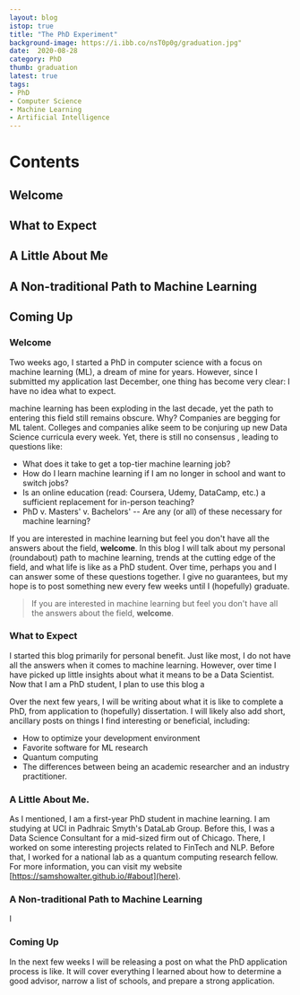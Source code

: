 ```yaml
---
layout: blog
istop: true
title: "The PhD Experiment"
background-image: https://i.ibb.co/nsT0p0g/graduation.jpg"
date:  2020-08-28
category: PhD
thumb: graduation
latest: true
tags:
- PhD
- Computer Science
- Machine Learning
- Artificial Intelligence
---
```


# Contents
## Welcome
## What to Expect
## A Little About Me
## A Non-traditional Path to Machine Learning
## Coming Up


<!-- --------------------------------------------------------------------------------- -->

### Welcome

Two weeks ago, I started a PhD in computer science with a focus on machine learning (ML), a dream of mine for years. However, since I submitted my application last December, one thing has become very clear: I have no idea what to expect.

machine learning has been exploding in the last decade, yet the path to entering this field still remains obscure. Why? Companies are begging for ML talent. Colleges and companies alike seem to be conjuring up new Data Science curricula every week. Yet, there is still no consensus , leading to questions like:

- What does it take to get a top-tier machine learning job?
- How do I learn machine learning if I am no longer in school and want to switch jobs?
- Is an online education (read: Coursera, Udemy, DataCamp, etc.) a sufficient replacement for in-person teaching?
- PhD v. Masters' v. Bachelors' -- Are any (or all) of these necessary for machine learning?

If you are interested in machine learning but feel you don't have all the answers about the field, **welcome**. In this blog I will talk about my personal (roundabout) path to machine learning, trends at the cutting edge of the field, and what life is like as a PhD student. Over time, perhaps you and I can answer some of these questions together. I give no guarantees, but my hope is to post something new every few weeks until I (hopefully) graduate.

> If you are interested in machine learning but feel you don't have all the answers about the field, **welcome**.

<!-- --------------------------------------------------------------------------------- -->

### What to Expect

I started this blog primarily for personal benefit. Just like most, I do not have all the answers when it comes to machine learning. However, over time I have picked up little insights about what it means to be a Data Scientist. Now that I am a PhD student, I plan to use this blog a 

Over the next few years, I will be writing about what it is like to complete a PhD, from application to (hopefully) dissertation. I will likely also add short, ancillary posts on things I find interesting or beneficial, including:

- How to optimize your development environment 
- Favorite software for ML research
- Quantum computing
- The differences between being an academic researcher and an industry practitioner.

<!-- --------------------------------------------------------------------------------- -->

### A Little About Me.

As I mentioned, I am a first-year PhD student in machine learning. I am studying at UCI in Padhraic Smyth's DataLab Group. Before this, I was a Data Science Consultant for a mid-sized firm out of Chicago. There, I worked on some interesting projects related to FinTech and NLP. Before that, I worked for a national lab as a quantum computing research fellow. For more information, you can visit my website [https://samshowalter.github.io/#about](here).

<!-- --------------------------------------------------------------------------------- -->

### A Non-traditional Path to Machine Learning

I 

<!-- --------------------------------------------------------------------------------- -->

### Coming Up

In the next few weeks I will be releasing a post on what the PhD application process is like. It will cover everything I learned about how to determine a good advisor, narrow a list of schools, and prepare a strong application.



